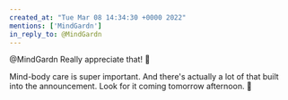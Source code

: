 ```yaml
---
created_at: "Tue Mar 08 14:34:30 +0000 2022"
mentions: ['MindGardn']
in_reply_to: @MindGardn
---
```


@MindGardn Really appreciate that! 🙏

Mind-body care is super important. And there's actually a lot of that built into the announcement. Look for it coming tomorrow afternoon. 👀